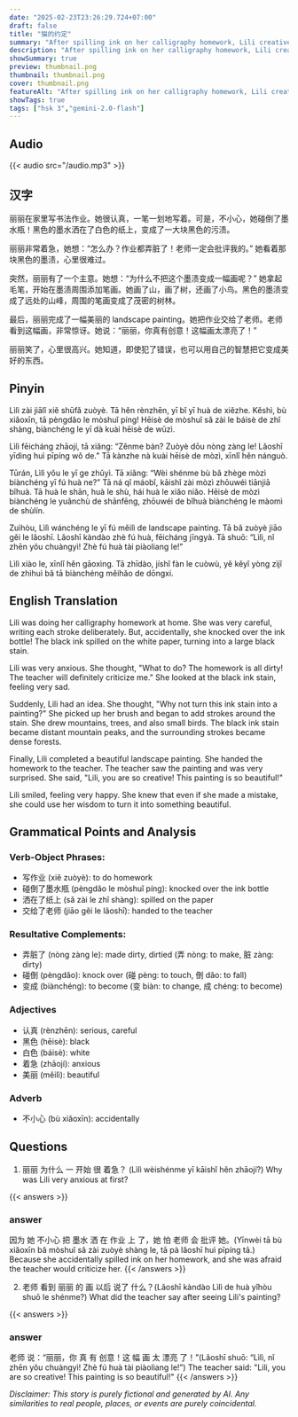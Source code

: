 ```yaml
---
date: "2025-02-23T23:26:29.724+07:00"
draft: false
title: "猫的约定"
summary: "After spilling ink on her calligraphy homework, Lili creatively turns the stain into a beautiful landscape painting and receives praise from her teacher."
description: "After spilling ink on her calligraphy homework, Lili creatively turns the stain into a beautiful landscape painting and receives praise from her teacher."
showSummary: true
preview: thumbnail.png
thumbnail: thumbnail.png
cover: thumbnail.png
featureAlt: "After spilling ink on her calligraphy homework, Lili creatively turns the stain into a beautiful landscape painting and receives praise from her teacher."
showTags: true
tags: ["hsk 3","gemini-2.0-flash"]
---
```


## Audio
{{< audio src="/audio.mp3" >}}

## 汉字

丽丽在家里写书法作业。她很认真，一笔一划地写着。可是，不小心，她碰倒了墨水瓶！黑色的墨水洒在了白色的纸上，变成了一大块黑色的污渍。

丽丽非常着急，她想：“怎么办？作业都弄脏了！老师一定会批评我的。” 她看着那块黑色的墨渍，心里很难过。

突然，丽丽有了一个主意。她想：“为什么不把这个墨渍变成一幅画呢？” 她拿起毛笔，开始在墨渍周围添加笔画。她画了山，画了树，还画了小鸟。黑色的墨渍变成了远处的山峰，周围的笔画变成了茂密的树林。

最后，丽丽完成了一幅美丽的 landscape painting。她把作业交给了老师。老师看到这幅画，非常惊讶。她说：“丽丽，你真有创意！这幅画太漂亮了！”

丽丽笑了，心里很高兴。她知道，即使犯了错误，也可以用自己的智慧把它变成美好的东西。

## Pinyin

Lìlì zài jiālǐ xiě shūfǎ zuòyè. Tā hěn rènzhēn, yī bǐ yī huà de xiězhe. Kěshì, bù xiǎoxīn, tā pèngdǎo le mòshuǐ píng! Hēisè de mòshuǐ sǎ zài le báisè de zhǐ shàng, biànchéng le yī dà kuài hēisè de wūzì.

Lìlì fēicháng zhāojí, tā xiǎng: “Zěnme bàn? Zuòyè dōu nòng zàng le! Lǎoshī yīdìng huì pīpíng wǒ de.” Tā kànzhe nà kuài hēisè de mòzì, xīnlǐ hěn nánguò.

Tūrán, Lìlì yǒu le yī ge zhǔyì. Tā xiǎng: “Wèi shénme bù bǎ zhège mòzì biànchéng yī fú huà ne?” Tā ná qǐ máobǐ, kāishǐ zài mòzì zhōuwéi tiānjiā bǐhuà. Tā huà le shān, huà le shù, hái huà le xiǎo niǎo. Hēisè de mòzì biànchéng le yuǎnchù de shānfēng, zhōuwéi de bǐhuà biànchéng le màomì de shùlín.

Zuìhòu, Lìlì wánchéng le yī fú měilì de landscape painting. Tā bǎ zuòyè jiāo gěi le lǎoshī. Lǎoshī kàndào zhè fú huà, fēicháng jīngyà. Tā shuō: “Lìlì, nǐ zhēn yǒu chuàngyì! Zhè fú huà tài piàoliang le!”

Lìlì xiào le, xīnlǐ hěn gāoxìng. Tā zhīdào, jíshǐ fàn le cuòwù, yě kěyǐ yòng zìjǐ de zhìhuì bǎ tā biànchéng měihǎo de dōngxi.

## English Translation

Lili was doing her calligraphy homework at home. She was very careful, writing each stroke deliberately. But, accidentally, she knocked over the ink bottle! The black ink spilled on the white paper, turning into a large black stain.

Lili was very anxious. She thought, "What to do? The homework is all dirty! The teacher will definitely criticize me." She looked at the black ink stain, feeling very sad.

Suddenly, Lili had an idea. She thought, "Why not turn this ink stain into a painting?" She picked up her brush and began to add strokes around the stain. She drew mountains, trees, and also small birds. The black ink stain became distant mountain peaks, and the surrounding strokes became dense forests.

Finally, Lili completed a beautiful landscape painting. She handed the homework to the teacher. The teacher saw the painting and was very surprised. She said, "Lili, you are so creative! This painting is so beautiful!"

Lili smiled, feeling very happy. She knew that even if she made a mistake, she could use her wisdom to turn it into something beautiful.

## Grammatical Points and Analysis

### Verb-Object Phrases:

- 写作业 (xiě zuòyè): to do homework
- 碰倒了墨水瓶 (pèngdǎo le mòshuǐ píng): knocked over the ink bottle
- 洒在了纸上 (sǎ zài le zhǐ shàng): spilled on the paper
- 交给了老师 (jiāo gěi le lǎoshī): handed to the teacher

### Resultative Complements:

- 弄脏了 (nòng zàng le): made dirty, dirtied (弄 nòng: to make, 脏 zàng: dirty)
- 碰倒 (pèngdǎo): knock over (碰 pèng: to touch, 倒 dǎo: to fall)
- 变成 (biànchéng): to become (变 biàn: to change, 成 chéng: to become)

### Adjectives

- 认真 (rènzhēn): serious, careful
- 黑色 (hēisè): black
- 白色 (báisè): white
- 着急 (zhāojí): anxious
- 美丽 (měilì): beautiful

### Adverb
- 不小心 (bù xiǎoxīn): accidentally

## Questions

1.  丽丽 为什么 一 开始 很 着急？ (Lìlì wèishénme yī kāishǐ hěn zhāojí?) Why was Lili very anxious at first?

{{< answers >}}
### answer
因为 她 不小心 把 墨水 洒 在 作业 上 了，她 怕 老师 会 批评 她。(Yīnwèi tā bù xiǎoxīn bǎ mòshuǐ sǎ zài zuòyè shàng le, tā pà lǎoshī huì pīpíng tā.) Because she accidentally spilled ink on her homework, and she was afraid the teacher would criticize her.
{{< /answers >}}

2.  老师 看到 丽丽 的 画 以后 说了 什么？(Lǎoshī kàndào Lìlì de huà yǐhòu shuō le shénme?) What did the teacher say after seeing Lili's painting?

{{< answers >}}
### answer
老师 说：“丽丽，你 真 有 创意！这 幅 画 太 漂亮 了！”(Lǎoshī shuō: “Lìlì, nǐ zhēn yǒu chuàngyì! Zhè fú huà tài piàoliang le!”) The teacher said: "Lili, you are so creative! This painting is so beautiful!"
{{< /answers >}}


*Disclaimer: This story is purely fictional and generated by AI. Any similarities to real people, places, or events are purely coincidental.*